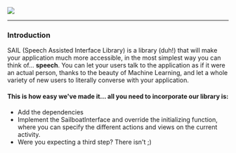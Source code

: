 ![](https://cloud.githubusercontent.com/assets/1134738/18608819/7046281e-7d11-11e6-8274-378f5855637d.png)

---

### Introduction
SAIL (Speech Assisted Interface Library) is a library (duh!) that will make your application much more accessible, in the most simplest way you can think of... **speech**. You can let your users talk to the application as if it were an actual person, thanks to the beauty of Machine Learning, and let a whole variety of new users to literally converse with your application.

#### This is how easy we've made it... all you need to incorporate our library is:
* Add the dependencies
* Implement the SailboatInterface and override the initializing function, where you can specify the different actions and views on the current activity.
* Were you expecting a third step? There isn't ;)
